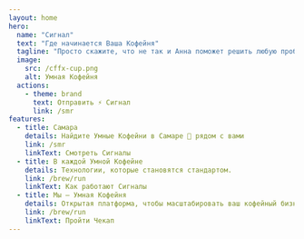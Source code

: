 ```yaml
---
layout: home
hero:
  name: "Сигнал"
  text: "Где начинается Ваша Кофейня"
  tagline: "Просто скажите, что не так и Анна поможет решить любую проблему"
  image:
    src: /cffx-cup.png
    alt: Умная Кофейня
  actions:
    - theme: brand
      text: Отправить ⚡ Сигнал
      link: /smr
features:
  - title: Самара
    details: Найдите Умные Кофейни в Самаре 🚀 рядом c вами
    link: /smr
    linkText: Смотреть Сигналы
  - title: В каждой Умной Кофейне
    details: Технологии, которые становятся стандартом.
    link: /brew/run
    linkText: Как работают Сигналы
  - title: Мы – Умная Кофейня
    details: Открытая платформа, чтобы масштабировать ваш кофейный бизнес. Бесплатно и навсегда.
    link: /brew/run
    linkText: Пройти Чекап
---
```

